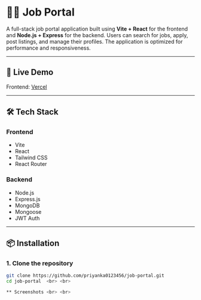 # 🧑‍💼 Job Portal

A full-stack job portal application built using **Vite + React** for the frontend and **Node.js + Express** for the backend. Users can search for jobs, apply, post listings, and manage their profiles. The application is optimized for performance and responsiveness.

---

## 🚀 Live Demo

Frontend: [ Vercel](https://job-portal-gilt.vercel.app/)


---



## 🛠️ Tech Stack

### Frontend
- Vite
- React
- Tailwind CSS
- React Router

### Backend
- Node.js
- Express.js
- MongoDB
- Mongoose
- JWT Auth

---

## 📦 Installation

### 1. Clone the repository

```bash
git clone https://github.com/priyanka0123456/job-portal.git
cd job-portal  <br> <br>

** Screenshots <br> <br>
